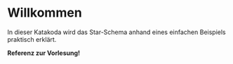 # Willkommen

In dieser Katakoda wird das Star-Schema anhand eines einfachen Beispiels praktisch erklärt.

**Referenz zur Vorlesung!**